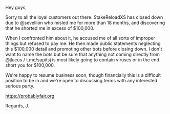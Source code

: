 Hey guys,

Sorry to all the loyal customers out there. StakeReloadXS has closed down due to @sevellion who misled me for more than 18 months, and discovering that he shorted me in excess of $100,000. 

When I confronted him about it, he accused me of all sorts of improper things but refused to pay me. He then made public statements neglecting this $100,000 detail and promoting other bots before closing down. I don't want to name the bots but be sure that anything not coming directly from @jlucus / t.me/supitsj is most likely going to contain viruses or in the end short you for $100,000.

We're happy to resume business soon, though financially this is a difficult position to be in and we're open to discussing terms with any interested serious party.

https://probablyfair.org

Regards,
J.
